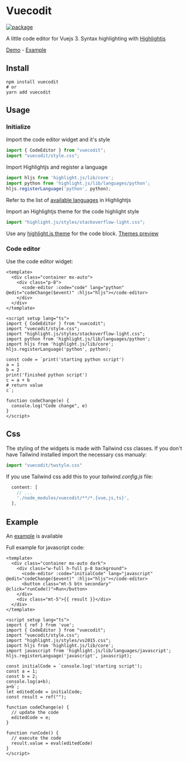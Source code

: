 # Vuecodit

[![package](https://img.shields.io/npm/v/vuecodit)](https://www.npmjs.com/package/vuecodit)

A little code editor for Vuejs 3. Syntax highlighting with [Highlightjs](https://highlightjs.org/)

[Demo](https://synw.github.io/vuecodit/) - [Example](example/)

## Install

```
npm install vuecodit
# or
yarn add vuecodit
```

## Usage

### Initialize

Import the code editor widget and it's style

```ts
import { CodeEditor } from "vuecodit";
import "vuecodit/style.css";
```

Import Highlightjs and register a language

```ts
import hljs from 'highlight.js/lib/core';
import python from 'highlight.js/lib/languages/python';
hljs.registerLanguage('python', python);
```

Refer to the list of [available languages](https://github.com/highlightjs/highlight.js/tree/main/src/languages) in Highlightjs

Import an Highlightjs theme for the code highlight style

```ts
import "highlight.js/styles/stackoverflow-light.css";
```

Use any [highlight.js theme](https://github.com/highlightjs/highlight.js/tree/main/src/styles) for
the code block. [Themes preview](https://highlightjs.org/static/demo/)

### Code editor

Use the code editor widget:

```vue
<template>
  <div class="container mx-auto">
    <div class="p-8">
      <code-editor :code="code" lang="python" @edit="codeChange($event)" :hljs="hljs"></code-editor>
    </div>
  </div>
</template>

<script setup lang="ts">
import { CodeEditor } from "vuecodit";
import "vuecodit/style.css";
import "highlight.js/styles/stackoverflow-light.css";
import python from 'highlight.js/lib/languages/python';
import hljs from 'highlight.js/lib/core';
hljs.registerLanguage('python', python);

const code = `print('starting python script')
a = 1
b = 2
print('finished python script')
c = a + b
# return value
c`;

function codeChange(e) {
  console.log("Code change", e)
}
</script>
```

## Css

The styling of the widgets is made with Tailwind css classes. If you don't have
Tailwind installed import the necessary css manualy:

```ts
import "vuecodit/twstyle.css"
```

If you use Tailwind css add this to your *tailwind.config.js* file:

```js
  content: [
    // ...
    './node_modules/vuecodit/**/*.{vue,js,ts}',
  ],
```

## Example

An [example](example/README.md) is available

Full example for javascript code:

```vue
<template>
  <div class="container mx-auto dark">
    <div class="w-full h-full p-8 background">
      <code-editor :code="initialCode" lang="javascript" @edit="codeChange($event)" :hljs="hljs"></code-editor>
      <button class="mt-5 btn secondary" @click="runCode()">Run</button>
    </div>
    <div class="mt-5">{{ result }}</div>
  </div>
</template>

<script setup lang="ts">
import { ref } from 'vue';
import { CodeEditor } from "vuecodit";
import "vuecodit/style.css";
import "highlight.js/styles/vs2015.css";
import hljs from 'highlight.js/lib/core';
import javascript from 'highlight.js/lib/languages/javascript';
hljs.registerLanguage('javascript', javascript);

const initialCode = `console.log('starting script');
const a = 1;
const b = 2;
console.log(a+b);
a+b`;
let editedCode = initialCode;
const result = ref("");

function codeChange(e) {
  // update the code
  editedCode = e;
}

function runCode() {
  // execute the code
  result.value = eval(editedCode)
}
</script>
```